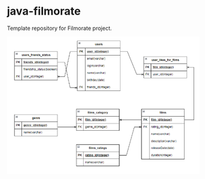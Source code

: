 # java-filmorate

Template repository for Filmorate project.

![Diagramm SQL filmorate](https://github.com/sigmaclap/java-filmorate/blob/main/filmorate_diagramm.PNG)
